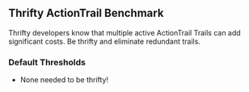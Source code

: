 ## Thrifty ActionTrail Benchmark

Thrifty developers know that multiple active ActionTrail Trails can add significant costs. Be thrifty and eliminate redundant trails.

### Default Thresholds

- None needed to be thrifty!
